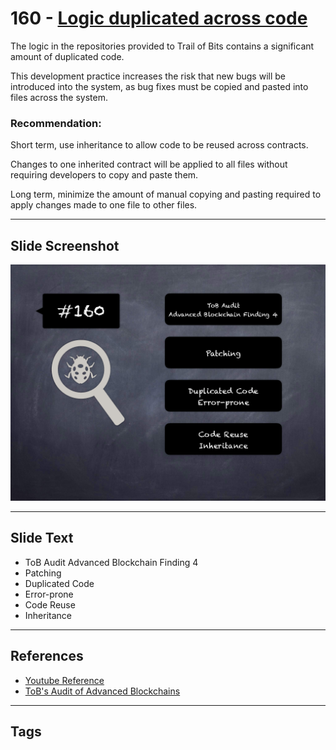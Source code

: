 
# 160 - [Logic duplicated across code](./Logic%20duplicated%20across%20code.md)

The logic in the repositories provided to Trail of Bits contains a significant amount of duplicated code. 

This development practice increases the risk that new bugs will be introduced into the system, as bug fixes must be copied and pasted into files across the system.


### Recommendation:
Short term, use inheritance to allow code to be reused across contracts. 

Changes to one inherited contract will be applied to all files without requiring developers to copy and paste them. 

Long term, minimize the amount of manual copying and pasting required to apply changes made to one file to other files.
___
## Slide Screenshot
![160.png](../../images/8.%20Audit%20Findings%20201/160.png)
___
## Slide Text
- ToB Audit Advanced Blockchain Finding 4
- Patching
- Duplicated Code
- Error-prone
- Code Reuse
- Inheritance
___
## References
- [Youtube Reference](https://youtu.be/zAzNDwu23UI?t=1247)
- [ToB's Audit of Advanced Blockchains](https://github.com/trailofbits/publications/blob/master/reviews/AdvancedBlockchain.pdf)
___
## Tags
